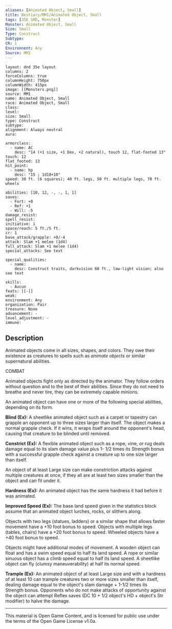 ```yaml
---
aliases: [Animated Object, Small]
title: Bestiary/MM1/Animated Object, Small
tags: [35E_SRD, Monster]
Monster: Animated Object, Small
Size: Small
Type: Construct
Subtype: 
CR: 1
Environnent: Any
Source: MM1
---
```


```statblock
layout: dnd 35e layout
columns: 2
forceColumns: true
columnHeight: 750px
columnWidth: 415px
image: [[Monsters.png]]
source: MM1
name: Animated Object, Small
race: Animated Object, Small
class: 
level: 
size: Small
type: Construct
subtype: 
alignment: Always neutral
aura: 

armorclass:
  - name: AC
    desc: "14 (+1 size, +1 Dex, +2 natural), touch 12, flat-footed 13"
touch: 12
flat_footed: 13
hit_point:
  - name: hp
    desc: "15 ; 1d10+10"
speed: 30 ft. (6 squares); 40 ft. legs, 50 ft. multiple legs, 70 ft. wheels

abilities: [10, 12, -, -, 1, 1]
saves:
  - Fort: +0
  - Ref: +1
  - Will: -5
damage_resist: 
spell_resist: 
initiative: 1
space/reach: 5 ft./5 ft.
cr: 1
base_attack/grapple: +0/-4
attack: Slam +1 melee (1d4)
full_attack: Slam +1 melee (1d4)
special_attacks: See text

special_qualities:
  - name: 
    desc: Construct traits, darkvision 60 ft., low-light vision; also see text

skills:
  - Aucun
feats: [[-]]
weak: 
environment: Any
organization: Pair
treasure: None
advancement: -
level_adjustment: -
immune: 
```

## Description

<p>Animated objects come in all sizes, shapes, and colors. They owe their existence as creatures to spells such as <i>animate objects</i> or similar supernatural abilities.</p>
<p>COMBAT</p>
<p>Animated objects fight only as directed by the animator. They follow orders without question and to the best of their abilities. Since they do not need to breathe and never tire, they can be extremely capable minions.</p>
<p>An animated object can have one or more of the following special abilities, depending on its form.</p>
<p>
            <b>Blind (Ex):</b> A sheetlike animated object such as a carpet or tapestry can grapple an opponent up to three sizes larger than itself. The object makes a normal grapple check. If it wins, it wraps itself around the opponent's head, causing that creature to be blinded until removed.</p>
<p>
            <b>Constrict (Ex):</b> A flexible animated object such as a rope, vine, or rug deals damage equal to its slam damage value plus 1- 1/2 times its Strength bonus with a successful grapple check against a creature up to one size larger than itself.</p>
<p>An object of at least Large size can make constriction attacks against multiple creatures at once, if they all are at least two sizes smaller than the object and can fit under it.</p>
<p>
            <b>Hardness (Ex):</b> An animated object has the same hardness it had before it was animated.</p>
<p>
            <b>Improved Speed (Ex):</b> The base land speed given in the statistics block assume that an animated object lurches, rocks, or slithers along.</p>
<p>Objects with two legs (statues, ladders) or a similar shape that allows faster movement have a +10 foot bonus to speed. Objects with multiple legs (tables, chairs) have a +20 foot bonus to speed. Wheeled objects have a +40 foot bonus to speed.</p>
<p>Objects might have additional modes of movement. A wooden object can float and has a swim speed equal to half its land speed. A rope or similar sinuous object has a climb speed equal to half its land speed. A sheetlike object can fly (clumsy maneuverability) at half its normal speed.</p>
<p>
            <b>Trample (Ex):</b> An animated object of at least Large size and with a hardness of at least 10 can trample creatures two or more sizes smaller than itself, dealing damage equal to the object's slam damage + 1-1/2 times its Strength bonus. Opponents who do not make attacks of opportunity against the object can attempt Reflex saves (DC 10 + 1/2 object's HD + object's Str modifier) to halve the damage.</p>

---

This material is Open Game Content, and is licensed for public use under
the terms of the Open Game License v1.0a.
